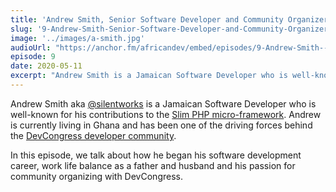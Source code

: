 ```yaml
---
title: 'Andrew Smith, Senior Software Developer and Community Organizer at DevCongress'
slug: '9-Andrew-Smith-Senior-Software-Developer-and-Community-Organizer-at-DevCongress'
image: '../images/a-smith.jpg'
audioUrl: "https://anchor.fm/africandev/embed/episodes/9-Andrew-Smith--Senior-Software-Developer-and-Community-Organizer-at-DevCongress-edt3s3/a-a25mfq1"
episode: 9
date: 2020-05-11
excerpt: "Andrew Smith is a Jamaican Software Developer who is well-known for his contributions to the Slim PHP framework."
---
```


Andrew Smith aka [@silentworks](https://twitter.com/silentworks) is a Jamaican Software Developer who is well-known for his contributions to the [Slim PHP micro-framework](http://www.slimframework.com/). Andrew is currently living in Ghana and has been one of the driving forces behind the [DevCongress developer community](http://www.devcongress.org/).

In this episode, we talk about how he began his software development career, work life balance as a father and husband and his passion for community organizing with DevCongress.